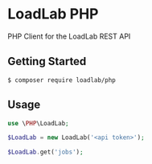 # LoadLab PHP
PHP Client for the LoadLab REST API

## Getting Started
	
	$ composer require loadlab/php

## Usage

```php
use \PHP\LoadLab;

$LoadLab = new LoadLab('<api token>');

$LoadLab.get('jobs');

```



